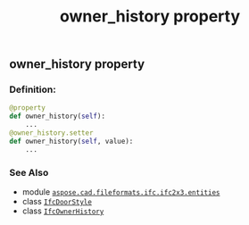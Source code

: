 ﻿---
title: owner_history property
second_title: Aspose.CAD for Python via .NET API References
description: 
type: docs
weight: 120
url: /python-net/aspose.cad.fileformats.ifc.ifc2x3.entities/ifcdoorstyle/owner_history/
is_root: false
---

## owner_history property

### Definition:
```python
@property
def owner_history(self):
    ...
@owner_history.setter
def owner_history(self, value):
    ...
```

### See Also
* module [`aspose.cad.fileformats.ifc.ifc2x3.entities`](../../)
* class [`IfcDoorStyle`](/cad/python-net/aspose.cad.fileformats.ifc.ifc2x3.entities/ifcdoorstyle)
* class [`IfcOwnerHistory`](/cad/python-net/aspose.cad.fileformats.ifc.ifc2x3.entities/ifcownerhistory)
